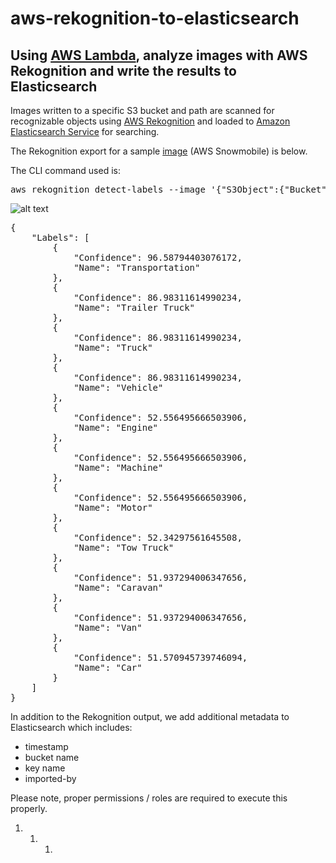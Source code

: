 # aws-rekognition-to-elasticsearch

## Using [AWS Lambda](https://aws.amazon.com/lambda/), analyze images with AWS Rekognition and write the results to Elasticsearch

Images written to a specific S3 bucket and path are scanned for recognizable objects using [AWS Rekognition](https://aws.amazon.com/rekognition/) and loaded to [Amazon Elasticsearch Service](https://aws.amazon.com/elasticsearch-service/) for searching. 

The Rekognition export for a sample [image](https://awsdmg.com/images/rekognition.jpg) (AWS Snowmobile) is below.

The CLI command used is:
<pre>
aws rekognition detect-labels --image '{"S3Object":{"Bucket":"mys3bucket","Name":"snowmobile.jpg"}}' --region us-east-1
</pre>

![alt text](https://awsdmg.com/images/snowmobile.jpg "Rekognition Sample Image")


<pre>
{
    "Labels": [
        {
            "Confidence": 96.58794403076172,
            "Name": "Transportation"
        },
        {
            "Confidence": 86.98311614990234,
            "Name": "Trailer Truck"
        },
        {
            "Confidence": 86.98311614990234,
            "Name": "Truck"
        },
        {
            "Confidence": 86.98311614990234,
            "Name": "Vehicle"
        },
        {
            "Confidence": 52.556495666503906,
            "Name": "Engine"
        },
        {
            "Confidence": 52.556495666503906,
            "Name": "Machine"
        },
        {
            "Confidence": 52.556495666503906,
            "Name": "Motor"
        },
        {
            "Confidence": 52.34297561645508,
            "Name": "Tow Truck"
        },
        {
            "Confidence": 51.937294006347656,
            "Name": "Caravan"
        },
        {
            "Confidence": 51.937294006347656,
            "Name": "Van"
        },
        {
            "Confidence": 51.570945739746094,
            "Name": "Car"
        }
    ]
}
</pre>

In addition to the Rekognition output, we add additional metadata to Elasticsearch which includes:

* timestamp
* bucket name
* key name
* imported-by

Please note, proper permissions / roles are required to execute this properly. 
1. 1. 1. 